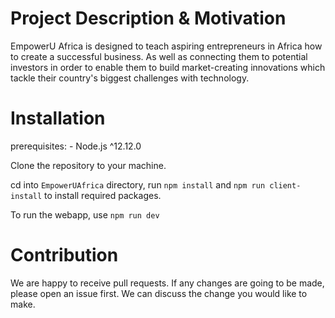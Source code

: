 # Project Description & Motivation

EmpowerU Africa is designed to teach aspiring entrepreneurs in Africa how to create a successful business. As well as connecting them to potential investors in order to enable them to build market-creating innovations which tackle their country's biggest challenges with technology.

   
# Installation 
prerequisites:
    - Node.js ^12.12.0

Clone the repository to your machine. 

cd into `EmpowerUAfrica` directory, run
`npm install`
and
`npm run client-install`
to install required packages. 

To run the webapp, use
`npm run dev`


# Contribution
We are happy to receive pull requests. If any changes are going to be made,
please open an issue first. We can discuss the change you would like to make.
